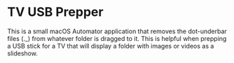 # TV USB Prepper

This is a small macOS Automator application that removes the dot-underbar files (._) from whatever folder is dragged to it. 
This is helpful when prepping a USB stick for a TV that will display a folder with images or videos as a slideshow.